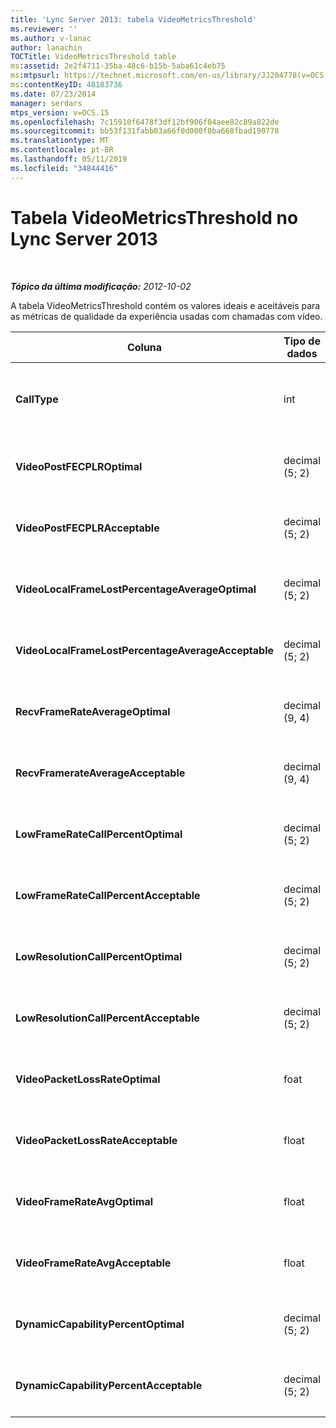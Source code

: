 ```yaml
---
title: 'Lync Server 2013: tabela VideoMetricsThreshold'
ms.reviewer: ''
ms.author: v-lanac
author: lanachin
TOCTitle: VideoMetricsThreshold table
ms:assetid: 2e2f4711-35ba-48c6-b15b-5aba61c4eb75
ms:mtpsurl: https://technet.microsoft.com/en-us/library/JJ204778(v=OCS.15)
ms:contentKeyID: 48183736
ms.date: 07/23/2014
manager: serdars
mtps_version: v=OCS.15
ms.openlocfilehash: 7c15910f6478f3df12bf906f04aee82c89a822de
ms.sourcegitcommit: bb53f131fabb03a66f0d000f8ba668fbad190778
ms.translationtype: MT
ms.contentlocale: pt-BR
ms.lasthandoff: 05/11/2019
ms.locfileid: "34844416"
---
```

<div data-xmlns="http://www.w3.org/1999/xhtml">

<div class="topic" data-xmlns="http://www.w3.org/1999/xhtml" data-msxsl="urn:schemas-microsoft-com:xslt" data-cs="http://msdn.microsoft.com/en-us/">

<div data-asp="http://msdn2.microsoft.com/asp">

# <a name="videometricsthreshold-table-in-lync-server-2013"></a>Tabela VideoMetricsThreshold no Lync Server 2013

</div>

<div id="mainSection">

<div id="mainBody">

<span> </span>

_**Tópico da última modificação:** 2012-10-02_

A tabela VideoMetricsThreshold contém os valores ideais e aceitáveis para as métricas de qualidade da experiência usadas com chamadas com vídeo.


<table>
<colgroup>
<col style="width: 25%" />
<col style="width: 25%" />
<col style="width: 25%" />
<col style="width: 25%" />
</colgroup>
<thead>
<tr class="header">
<th><strong>Coluna</strong></th>
<th><strong>Tipo de dados</strong></th>
<th><strong>Chave/índice</strong></th>
<th><strong>Detalhes</strong></th>
</tr>
</thead>
<tbody>
<tr class="odd">
<td><p><strong>CallType</strong></p></td>
<td><p>int</p></td>
<td><p>Primária</p></td>
<td><p>Tipo de chamada que foi feita.</p></td>
</tr>
<tr class="even">
<td><p><strong>VideoPostFECPLROptimal</strong></p></td>
<td><p>decimal (5; 2)</p></td>
<td></td>
<td><p>O valor padrão é 0, 5.</p></td>
</tr>
<tr class="odd">
<td><p><strong>VideoPostFECPLRAcceptable</strong></p></td>
<td><p>decimal (5; 2)</p></td>
<td></td>
<td><p>O valor padrão é 0,10.</p></td>
</tr>
<tr class="even">
<td><p><strong>VideoLocalFrameLostPercentageAverageOptimal</strong></p></td>
<td><p>decimal (5; 2)</p></td>
<td></td>
<td><p>O valor padrão é 5,0.</p></td>
</tr>
<tr class="odd">
<td><p><strong>VideoLocalFrameLostPercentageAverageAcceptable</strong></p></td>
<td><p>decimal (5; 2)</p></td>
<td></td>
<td><p>O valor padrão é 10,0.</p></td>
</tr>
<tr class="even">
<td><p><strong>RecvFrameRateAverageOptimal</strong></p></td>
<td><p>decimal (9, 4)</p></td>
<td></td>
<td><p>O valor padrão é 12, 0.</p></td>
</tr>
<tr class="odd">
<td><p><strong>RecvFramerateAverageAcceptable</strong></p></td>
<td><p>decimal (9, 4)</p></td>
<td></td>
<td><p>O valor padrão é 7, 0.</p></td>
</tr>
<tr class="even">
<td><p><strong>LowFrameRateCallPercentOptimal</strong></p></td>
<td><p>decimal (5; 2)</p></td>
<td></td>
<td><p>O valor padrão é 5,0.</p></td>
</tr>
<tr class="odd">
<td><p><strong>LowFrameRateCallPercentAcceptable</strong></p></td>
<td><p>decimal (5; 2)</p></td>
<td></td>
<td><p>O valor padrão é 10.0/</p></td>
</tr>
<tr class="even">
<td><p><strong>LowResolutionCallPercentOptimal</strong></p></td>
<td><p>decimal (5; 2)</p></td>
<td></td>
<td><p>O valor padrão é 5,0.</p></td>
</tr>
<tr class="odd">
<td><p><strong>LowResolutionCallPercentAcceptable</strong></p></td>
<td><p>decimal (5; 2)</p></td>
<td></td>
<td><p>O valor padrão é 10,0.</p></td>
</tr>
<tr class="even">
<td><p><strong>VideoPacketLossRateOptimal</strong></p></td>
<td><p>foat</p></td>
<td></td>
<td><p>O valor padrão é 0, 5.</p></td>
</tr>
<tr class="odd">
<td><p><strong>VideoPacketLossRateAcceptable</strong></p></td>
<td><p>float</p></td>
<td></td>
<td><p>O valor padrão é 0,10.</p></td>
</tr>
<tr class="even">
<td><p><strong>VideoFrameRateAvgOptimal</strong></p></td>
<td><p>float</p></td>
<td></td>
<td><p>O valor padrão é 12.</p></td>
</tr>
<tr class="odd">
<td><p><strong>VideoFrameRateAvgAcceptable</strong></p></td>
<td><p>float</p></td>
<td></td>
<td><p>O valor padrão é 7.</p></td>
</tr>
<tr class="even">
<td><p><strong>DynamicCapabilityPercentOptimal</strong></p></td>
<td><p>decimal (5; 2)</p></td>
<td></td>
<td><p>O valor padrão é 5, 0.</p></td>
</tr>
<tr class="odd">
<td><p><strong>DynamicCapabilityPercentAcceptable</strong></p></td>
<td><p>decimal (5; 2)</p></td>
<td></td>
<td><p>O valor padrão é 10, 0.</p></td>
</tr>
</tbody>
</table>


</div>

<span> </span>

</div>

</div>

</div>

